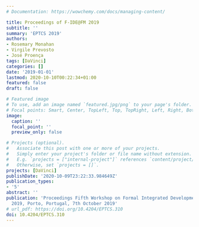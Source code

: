 ```yaml
---
# Documentation: https://wowchemy.com/docs/managing-content/

title: Proceedings of F-IDE@FM 2019
subtitle: ''
summary: 'EPTCS 2019'
authors:
- Rosemary Monahan
- Virgile Prevosto
- José Proença
tags: [DaVinci]
categories: []
date: '2019-01-01'
lastmod: 2020-10-10T00:22:34+01:00
featured: false
draft: false

# Featured image
# To use, add an image named `featured.jpg/png` to your page's folder.
# Focal points: Smart, Center, TopLeft, Top, TopRight, Left, Right, BottomLeft, Bottom, BottomRight.
image:
  caption: ''
  focal_point: ''
  preview_only: false

# Projects (optional).
#   Associate this post with one or more of your projects.
#   Simply enter your project's folder or file name without extension.
#   E.g. `projects = ["internal-project"]` references `content/project/deep-learning/index.md`.
#   Otherwise, set `projects = []`.
projects: [DaVinci]
publishDate: '2020-10-09T23:22:33.984649Z'
publication_types:
- '5'
abstract: ''
publication: 'Proceedings Fifth Workshop on Formal Integrated Development Environment, F-IDE@FM
  2019, Porto, Portugal, 7th October 2019'
# url_pdf: https://doi.org/10.4204/EPTCS.310
doi: 10.4204/EPTCS.310
---
```

